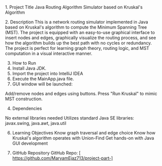 1️. Project Title
Java Routing Algorithm Simulator based on Kruskal's Algorithm


2️.  Description
This is a network routing simulator implemented in Java based on Kruskal's algorithm to compute the Minimum Spanning Tree (MST). The project is equipped with an easy-to-use graphical interface to insert nodes and edges, graphically visualize the routing process, and see how the algorithm builds up the best path with no cycles or redundancy.
The project is perfect for learning graph theory, routing logic, and MST computation in a visual interactive manner.



3. How to Run
1. Install Java JDK.
2. Import the project into IntelliJ IDEA
3. Execute the MainApp.java file.
4. GUI window will be launched:
   
Add/remove nodes and edges using buttons.
Press "Run Kruskal" to mimic MST construction.

4. Dependencies
   
No external libraries needed
Utilizes standard Java SE libraries: javax.swing, java.awt, java.util

6. Learning Objectives 
Know graph traversal and edge choice
Know how Kruskal's algorithm operates with Union-Find
Get hands-on with Java GUI development


7. GitHub Repository 
GitHub Repo: [ https://github.com/MaryamEjaz713/project-part-]
